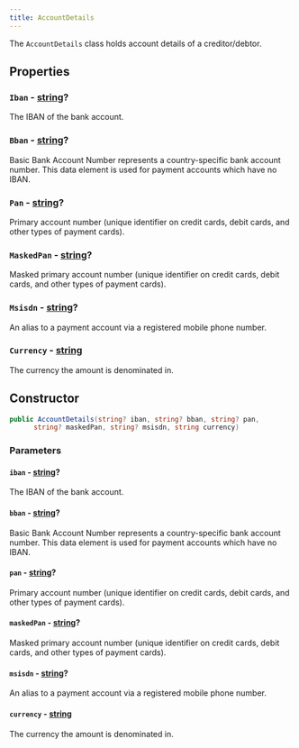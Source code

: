 ```yaml
---
title: AccountDetails
---
```


The `AccountDetails` class holds account details of a creditor/debtor.

## Properties

### `Iban` - [string](https://learn.microsoft.com/en-us/dotnet/csharp/language-reference/builtin-types/reference-types#the-string-type)?

The IBAN of the bank account.

### `Bban` - [string](https://learn.microsoft.com/en-us/dotnet/csharp/language-reference/builtin-types/reference-types#the-string-type)?

Basic Bank Account Number represents a country-specific bank account number. This data element is used for payment accounts which have no IBAN.

### `Pan` - [string](https://learn.microsoft.com/en-us/dotnet/csharp/language-reference/builtin-types/reference-types#the-string-type)?

Primary account number (unique identifier on credit cards, debit cards, and other types of payment cards).

### `MaskedPan` - [string](https://learn.microsoft.com/en-us/dotnet/csharp/language-reference/builtin-types/reference-types#the-string-type)?

Masked primary account number (unique identifier on credit cards, debit cards, and other types of payment cards).

### `Msisdn` - [string](https://learn.microsoft.com/en-us/dotnet/csharp/language-reference/builtin-types/reference-types#the-string-type)?

An alias to a payment account via a registered mobile phone number.

### `Currency` - [string](https://learn.microsoft.com/en-us/dotnet/csharp/language-reference/builtin-types/reference-types#the-string-type)

The currency the amount is denominated in.

## Constructor

```csharp
public AccountDetails(string? iban, string? bban, string? pan,
      string? maskedPan, string? msisdn, string currency)
```

### Parameters

#### `iban` - [string](https://learn.microsoft.com/en-us/dotnet/csharp/language-reference/builtin-types/reference-types#the-string-type)?

The IBAN of the bank account.

#### `bban` - [string](https://learn.microsoft.com/en-us/dotnet/csharp/language-reference/builtin-types/reference-types#the-string-type)?

Basic Bank Account Number represents a country-specific bank account number. This data element is used for payment accounts which have no IBAN.

#### `pan` - [string](https://learn.microsoft.com/en-us/dotnet/csharp/language-reference/builtin-types/reference-types#the-string-type)?

Primary account number (unique identifier on credit cards, debit cards, and other types of payment cards).

#### `maskedPan` - [string](https://learn.microsoft.com/en-us/dotnet/csharp/language-reference/builtin-types/reference-types#the-string-type)?

Masked primary account number (unique identifier on credit cards, debit cards, and other types of payment cards).

#### `msisdn` - [string](https://learn.microsoft.com/en-us/dotnet/csharp/language-reference/builtin-types/reference-types#the-string-type)?

An alias to a payment account via a registered mobile phone number.

#### `currency` - [string](https://learn.microsoft.com/en-us/dotnet/csharp/language-reference/builtin-types/reference-types#the-string-type)

The currency the amount is denominated in.
